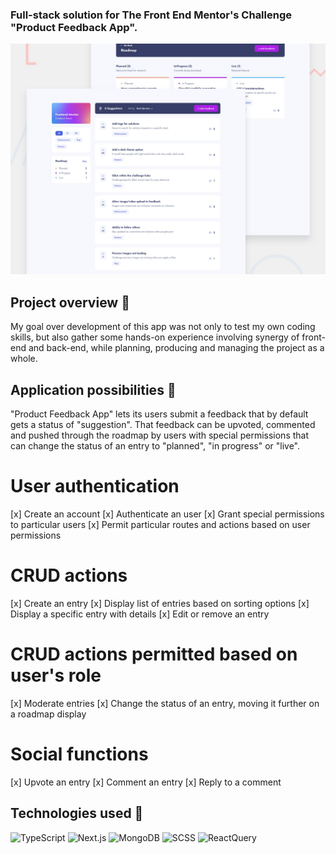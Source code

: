 ### Full-stack solution for The Front End Mentor's Challenge "Product Feedback App".

![Design preview for the Product feedback app coding challenge](./preview.jpg)

## Project overview :space_invader:

My goal over development of this app was not only to test my own coding skills, but also gather some hands-on experience involving synergy of front-end and back-end, while planning, producing and managing the project as a whole.

## Application possibilities :person_fencing:

"Product Feedback App" lets its users submit a feedback that by default gets a status of "suggestion". That feedback can be upvoted, commented and pushed through the roadmap by users with special permissions that can change the status of an entry to "planned", "in progress" or "live".

# User authentication

[x] Create an account
[x] Authenticate an user
[x] Grant special permissions to particular users
[x] Permit particular routes and actions based on user permissions

# CRUD actions

[x] Create an entry
[x] Display list of entries based on sorting options
[x] Display a specific entry with details
[x] Edit or remove an entry

# CRUD actions permitted based on user's role

[x] Moderate entries
[x] Change the status of an entry, moving it further on a roadmap display

# Social functions

[x] Upvote an entry
[x] Comment an entry
[x] Reply to a comment

## Technologies used :robot:

![TypeScript](https://img.shields.io/badge/TypeScript-007ACC?style=for-the-badge&logo=typescript&logoColor=white)
![Next.js](https://img.shields.io/badge/next%20js-000000?style=for-the-badge&logo=nextdotjs&logoColor=white)
![MongoDB](https://img.shields.io/badge/MongoDB-4EA94B?style=for-the-badge&logo=mongodb&logoColor=white)
![SCSS](https://img.shields.io/badge/Sass-CC6699?style=for-the-badge&logo=sass&logoColor=whit)
![ReactQuery](https://img.shields.io/badge/React_Query-FF4154?style=for-the-badge&logo=ReactQuery&logoColor=white)
